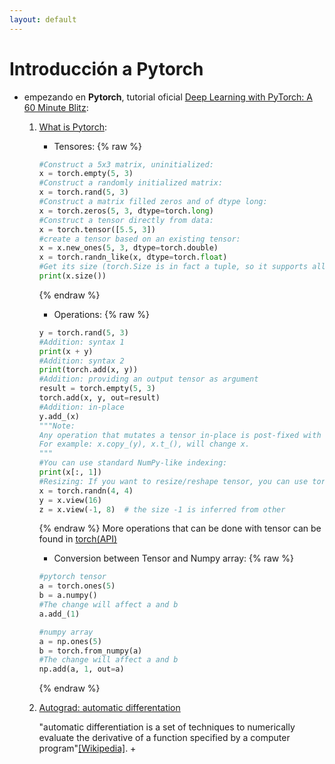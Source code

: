 ```yaml
---
layout: default
---
```


# Introducción a Pytorch
* empezando en **Pytorch**, tutorial oficial [Deep Learning with PyTorch: A 60 Minute Blitz](https://pytorch.org/tutorials/beginner/deep_learning_60min_blitz.html):
    1. [What is Pytorch](https://pytorch.org/tutorials/beginner/blitz/tensor_tutorial.html):
        + Tensores:
        {% raw %}
        ```python
        #Construct a 5x3 matrix, uninitialized:
        x = torch.empty(5, 3)
        #Construct a randomly initialized matrix:
        x = torch.rand(5, 3)
        #Construct a matrix filled zeros and of dtype long:
        x = torch.zeros(5, 3, dtype=torch.long)
        #Construct a tensor directly from data:
        x = torch.tensor([5.5, 3])
        #create a tensor based on an existing tensor:
        x = x.new_ones(5, 3, dtype=torch.double)     
        x = torch.randn_like(x, dtype=torch.float)
        #Get its size (torch.Size is in fact a tuple, so it supports all tuple operations.):
        print(x.size()) 
        ```
        {% endraw %}
        + Operations:
        {% raw %}
        ```python
        y = torch.rand(5, 3)
        #Addition: syntax 1
        print(x + y)
        #Addition: syntax 2
        print(torch.add(x, y))
        #Addition: providing an output tensor as argument
        result = torch.empty(5, 3)
        torch.add(x, y, out=result)
        #Addition: in-place
        y.add_(x)
        """Note:
        Any operation that mutates a tensor in-place is post-fixed with an _.
        For example: x.copy_(y), x.t_(), will change x.
        """
        #You can use standard NumPy-like indexing:
        print(x[:, 1])
        #Resizing: If you want to resize/reshape tensor, you can use torch.view:
        x = torch.randn(4, 4)
        y = x.view(16)
        z = x.view(-1, 8)  # the size -1 is inferred from other
        ```
        {% endraw %}
        More operations that can be done with tensor can be found in [torch(API)](https://pytorch.org/docs/stable/torch.html)

        + Conversion between Tensor and Numpy array:
        {% raw %}
        ```python
        #pytorch tensor
        a = torch.ones(5)
        b = a.numpy()
        #The change will affect a and b
        a.add_(1)

        #numpy array
        a = np.ones(5)
        b = torch.from_numpy(a)
        #The change will affect a and b
        np.add(a, 1, out=a)
        ```
        {% endraw %}
    2. [Autograd: automatic differentation](https://pytorch.org/tutorials/beginner/blitz/autograd_tutorial.html)
        
        "automatic differentiation  is a set of techniques to numerically evaluate the derivative of a function specified by a computer program"[[Wikipedia]](https://en.wikipedia.org/wiki/Automatic_differentiation).
        + 
